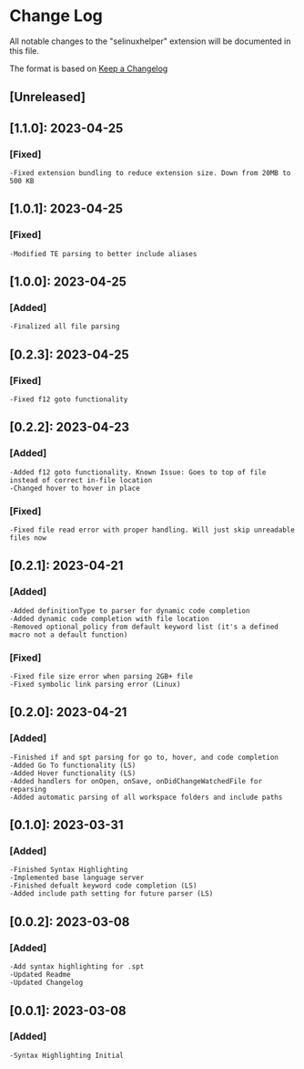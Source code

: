 # Change Log

All notable changes to the "selinuxhelper" extension will be documented in this file.

The format is based on [Keep a Changelog](https://keepachangelog.com/en/1.0.0/)

## [Unreleased]

## [1.1.0]: 2023-04-25

### [Fixed]

    -Fixed extension bundling to reduce extension size. Down from 20MB to 500 KB

## [1.0.1]: 2023-04-25

### [Fixed]

    -Modified TE parsing to better include aliases

## [1.0.0]: 2023-04-25

### [Added]

    -Finalized all file parsing

## [0.2.3]: 2023-04-25

### [Fixed]

    -Fixed f12 goto functionality

## [0.2.2]: 2023-04-23

### [Added]

    -Added f12 goto functionality. Known Issue: Goes to top of file instead of correct in-file location
    -Changed hover to hover in place
    
### [Fixed]

    -Fixed file read error with proper handling. Will just skip unreadable files now

## [0.2.1]: 2023-04-21

### [Added]

    -Added definitionType to parser for dynamic code completion
    -Added dynamic code completion with file location
    -Removed optional_policy from default keyword list (it's a defined macro not a default function)

### [Fixed]

    -Fixed file size error when parsing 2GB+ file
    -Fixed symbolic link parsing error (Linux)
    
## [0.2.0]: 2023-04-21

### [Added]

    -Finished if and spt parsing for go to, hover, and code completion
    -Added Go To functionality (LS)
    -Added Hover functionality (LS)
    -Added handlers for onOpen, onSave, onDidChangeWatchedFile for reparsing
    -Added automatic parsing of all workspace folders and include paths

## [0.1.0]: 2023-03-31

### [Added]

    -Finished Syntax Highlighting
    -Implemented base language server
    -Finished defualt keyword code completion (LS)
    -Added include path setting for future parser (LS)


## [0.0.2]: 2023-03-08

### [Added]

    -Add syntax highlighting for .spt 
    -Updated Readme
    -Updated Changelog

## [0.0.1]: 2023-03-08

### [Added]

    -Syntax Highlighting Initial
